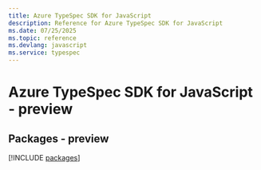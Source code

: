 ```yaml
---
title: Azure TypeSpec SDK for JavaScript
description: Reference for Azure TypeSpec SDK for JavaScript
ms.date: 07/25/2025
ms.topic: reference
ms.devlang: javascript
ms.service: typespec
---
```

# Azure TypeSpec SDK for JavaScript - preview
## Packages - preview
[!INCLUDE [packages](typespec-index.md)]